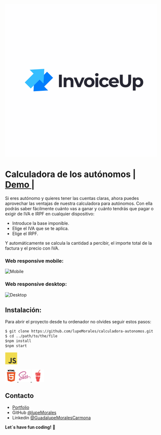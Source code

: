 ![Anime](./src/images/WhiteLogo.png)

# Calculadora de los autónomos <span> | </span>  <a href="https://lupemorales.github.io/anime/" target="_blank">   Demo </a><span> | </span>
    


Si eres autónomo y quieres tener las cuentas claras, ahora puedes aprovechar las ventajas de nuestra calculadora para autónomos. Con ella podrás saber fácilmente cuánto vas a ganar y cuánto tendrás que pagar o exigir de IVA e IRPF en cualquier dispositivo:


- Introduce la base imponible.
- Elige el IVA que se te aplica.
- Elige el IRPF.

Y automáticamente se calcula la cantidad a percibir, el importe total de la factura y el precio con IVA.



### Web responsive mobile:

![Mobile](https://github.com/lupeMorales/modulo-2-evaluacion-final-lupeMorales/blob/main/src/images/mobile_view.png?raw=true)


### Web responsive desktop:

![Desktop](https://github.com/lupeMorales/modulo-2-evaluacion-final-lupeMorales/blob/main/src/images/desktop_view.png?raw=true)

## Instalación:

Para abrir el proyecto desde tu ordenador no olvides seguir estos pasos:

```
$ git clone https://github.com/lupeMorales/calculadora-autonomos.git
$ cd ../path/to/the/file
$npm install
$npm start
```


<p align="left">
 <a href="https://developer.mozilla.org/en-US/docs/Web/JavaScript" target="_blank"> <img src="https://raw.githubusercontent.com/devicons/devicon/master/icons/javascript/javascript-original.svg" alt="javascript" width="40" height="40"/> </a> 

<a href="https://www.w3.org/html/" target="_blank"> <img src="https://raw.githubusercontent.com/devicons/devicon/master/icons/html5/html5-original-wordmark.svg" alt="html5" width="40" height="40"/> </a>
 <a href="https://sass-lang.com" target="_blank"> <img src="https://raw.githubusercontent.com/devicons/devicon/master/icons/sass/sass-original.svg" alt="sass" width="40" height="40"/> </a> 
  <a href="https://gulpjs.com" target="_blank"> <img src="https://raw.githubusercontent.com/devicons/devicon/master/icons/gulp/gulp-plain.svg" alt="gulp" width="40" height="40"/> </a> </p>



## Contacto

- [Portfolio](https://lupemorales.github.io/portfolio/)
- GitHub [@lupeMorales](https://github.com/lupeMorales )
- Linkedin [@GuadalupeMoralesCarmona](https://linkedin.com/in/guadalupe-morales-carmona-817245226/ )


**Let´s have fun coding!** 🚀